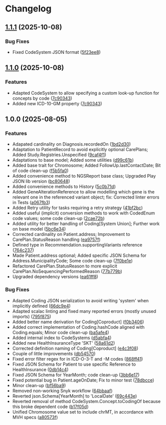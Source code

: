 # Changelog

## [1.1.1](https://github.com/dnpm-dip/backend-core/compare/v1.1.0...v1.1.1) (2025-10-08)


### Bug Fixes

* Fixed CodeSystem JSON format ([5f23ee8](https://github.com/dnpm-dip/backend-core/commit/5f23ee8e55a90bbd05f9a744a288ab5739eb7c01))

## [1.1.0](https://github.com/dnpm-dip/backend-core/compare/v1.0.0...v1.1.0) (2025-10-08)


### Features

* Adapted CodeSystem to allow specifying a custom look-up function for concepts by code ([7c90343](https://github.com/dnpm-dip/backend-core/commit/7c9034377c6a63d83ab32a60bc17e0b4bfa56f8a))
* Added new ICD-10-GM property ([7c90343](https://github.com/dnpm-dip/backend-core/commit/7c9034377c6a63d83ab32a60bc17e0b4bfa56f8a))

## 1.0.0 (2025-08-05)


### Features

* Adapated cardinality on Diagnosis.recordedOn ([1bd2d30](https://github.com/dnpm-dip/backend-core/commit/1bd2d30262214de92162ebfebb77e854c8802e7a))
* Adaptation to PatientRecord to avoid explicitly optional CarePlans; Added Study.Registries.Unspecified ([9caf4f1](https://github.com/dnpm-dip/backend-core/commit/9caf4f1cbbf3b8e8c4b248cda15f62dfa9fe7ece))
* Adaptations to base model; Added some utilities ([d99c61b](https://github.com/dnpm-dip/backend-core/commit/d99c61bad927d6f1ebc6b1314bbfc6b4904fe29a))
* Added base trait for Chromosome; Added FollowUp.lastContactDate; Bit of code clean-up ([f5b5fa0](https://github.com/dnpm-dip/backend-core/commit/f5b5fa0b19eac3d1272c2b0646ced292e5dad3c7))
* Added convenience method to NGSReport base class; Upgraded Play JSON lib version ([bc80648](https://github.com/dnpm-dip/backend-core/commit/bc806489cf1f4cafa76480ae71696ce57d99fec5))
* Added convenience methods to History ([5c0b71d](https://github.com/dnpm-dip/backend-core/commit/5c0b71d2786053359b542047023c8d98400426f0))
* Added GeneAlterationReference to allow modelling which gene is the relevant one in the referenced variant object; fix: Corrected linter errors in Tests ([a067fb3](https://github.com/dnpm-dip/backend-core/commit/a067fb315bf557e07005cf3f60e77f67205dbb93))
* Added Retry utility for tasks requiring a retry strategy ([41bf2bc](https://github.com/dnpm-dip/backend-core/commit/41bf2bc98b9b645ff5dbe79588676b087f43ec31))
* Added useful (implicit) conversion methods to work with CodedEnum code values; some code clean-up ([2cae72b](https://github.com/dnpm-dip/backend-core/commit/2cae72bedc8c8b67dbbaa44eef719287c7ef8404))
* Added utility for better handling of Coding[System Union]; Further work on base model ([5bc6e34](https://github.com/dnpm-dip/backend-core/commit/5bc6e340bc308cb41e12c3056c0eb5f4065d097e))
* Corrected cardinality on Patient.address; Improvement to CarePlan.StatusReason handling ([ea9757f](https://github.com/dnpm-dip/backend-core/commit/ea9757fe901350a0a330b05c2b3d9528b887df4d))
* Defined type in Recommendation.supportingVariants reference ([764c237](https://github.com/dnpm-dip/backend-core/commit/764c237ef2ded8d2f22f5707cce2a0e494b0b561))
* Made Patient.address optional; Added specific JSON Schema for Address.MunicipalityCode; Some code clean-up ([7f0be1e](https://github.com/dnpm-dip/backend-core/commit/7f0be1e08cb361df0f777bb8556526e448df0da0))
* Refactored CarePlan.StatusReason to more explicit CarePlan.NoSequencingPerformedReason ([77b779b](https://github.com/dnpm-dip/backend-core/commit/77b779b7a88534485a46459f32e49941a34756ca))
* Upgraded dependency versions ([ea61ff8](https://github.com/dnpm-dip/backend-core/commit/ea61ff80a3c453aa72fbf223478def9948e44475))


### Bug Fixes

* Adapted Coding JSON serialization to avoid writing 'system' when implicitly defined ([66dc9e4](https://github.com/dnpm-dip/backend-core/commit/66dc9e4e9b3ef64aab7e12c17a6e76f0273f77b1))
* Adapted scalac linting and fixed many reported errors (mostly unused imports) ([795f875](https://github.com/dnpm-dip/backend-core/commit/795f875d97dffbbf4c6b6765eaf31de6af0438a9))
* Added better name derivation for Coding[Coproduct] ([f0b3406](https://github.com/dnpm-dip/backend-core/commit/f0b3406b9b8e3f4df8b59a6458e28a79a4355166))
* Added correct implementation of Coding.hashCode aligned with Coding.equals; Minor code clean-up ([ba5afe4](https://github.com/dnpm-dip/backend-core/commit/ba5afe42b4a50019e48300030cf25099a5ce7476))
* Added internal index to CodeSystems ([d5abfa4](https://github.com/dnpm-dip/backend-core/commit/d5abfa4bbaba2eb1fc24747e13e9bfc60fcb359b))
* Added new HealthInsuranceType 'SKT' ([58a61d2](https://github.com/dnpm-dip/backend-core/commit/58a61d230e04dd346e736e1a89378da624fd2d14))
* Corrected definition naming of Coding[Coproduct] ([e4c3f08](https://github.com/dnpm-dip/backend-core/commit/e4c3f0828befd08ca2c658c865cee376d6689734))
* Couple of little improvements ([db54570](https://github.com/dnpm-dip/backend-core/commit/db54570a8f3c30f9397e6e004307ded246387171))
* Fixed error filter regex for in ICD-O-3-T and -M codes ([868ff41](https://github.com/dnpm-dip/backend-core/commit/868ff412970cf94aa69afb3670c384795c825a94))
* Fixed JSON Schema for Patient to use specific Reference to HealthInsurance ([0db14c4](https://github.com/dnpm-dip/backend-core/commit/0db14c4b5cb8f2cbb746a5479474d93bed02686b))
* Fixed JSON Schema for YearMonth; code clean-up ([3bb6e17](https://github.com/dnpm-dip/backend-core/commit/3bb6e17bc40615943c7dbd165b3fc0a2661fb910))
* Fixed potential bug in Patient.ageOnDate; Fix to minor test ([78dbcce](https://github.com/dnpm-dip/backend-core/commit/78dbcce09d6e456375a3e8357ba8a9166af53f70))
* Minor clean-up ([bf56ba9](https://github.com/dnpm-dip/backend-core/commit/bf56ba929950057e17df94498175c9a35788b46f))
* Removed non-working Snyk workflow ([64bbaaf](https://github.com/dnpm-dip/backend-core/commit/64bbaaf74e2b7c4c5f05ba2efd136dd98f3f86c4))
* Reverted json.Schema[YearMonth] to 'LocalDate' ([69c443e](https://github.com/dnpm-dip/backend-core/commit/69c443e8f1fcec06e401ccfc56dd6b3447b306ce))
* Reverted removal of method CodeSystem.Concept.toCodingOf because this broke dependent code ([b17f05d](https://github.com/dnpm-dip/backend-core/commit/b17f05d0fe78994fc8a95f3c3e6bb968e0e37da4))
* Unified Chromosome value set to include chrMT, in accordance with MVH specs ([a80573f](https://github.com/dnpm-dip/backend-core/commit/a80573f086d525d39cb76cc7699992b119f7a9ab))
